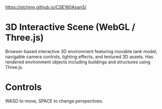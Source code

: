 https://stchinn.github.io/CSE160Asgn5/

# 3D Interactive Scene (WebGL / Three.js)

Browser-based interactive 3D environment featuring movable tank model, navigable camera controls, lighting effects, and textured 3D assets.
Has rendered environment objects including buildings and structures using Three.js.

# Controls
WASD to move, SPACE to change perspectives.
